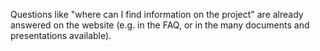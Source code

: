 Questions like "where can I find information on the project" are already answered on the website (e.g. in the FAQ, or in the many documents and presentations available).
